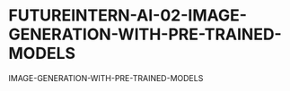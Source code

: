 # FUTUREINTERN-AI-02-IMAGE-GENERATION-WITH-PRE-TRAINED-MODELS
IMAGE-GENERATION-WITH-PRE-TRAINED-MODELS 
